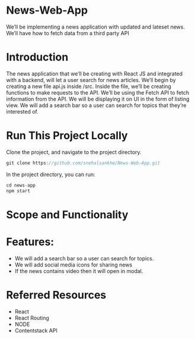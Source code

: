 # News-Web-App
We’ll be implementing a news application with updated and lateset news. We’ll have how to fetch data from a third party API

# Introduction
The news application that we’ll be creating with React JS and integrated with a backend, will let a user search for news articles. We’ll begin by creating a new file api.js inside /src. Inside the file, we’ll be creating functions to make requests to the API. We’ll be using the Fetch API to fetch information from the API. We will be displaying it on UI in the form of listing view. We will add a search bar so a user can search for topics that they’re interested of.

# Run This Project Locally
Clone the project, and navigate to the project directory.
```js
git clone https://github.com/snehalsankhe/News-Web-App.git
```

In the project directory, you can run:

```js
cd news-app
npm start
```

# Scope and Functionality
Features:
=======
* We will add a search bar so a user can search for topics.
* We will add social media icons for sharing news
* If the news contains video then it will open in modal.

# Referred Resources
* React
* React Routing
* NODE
* Contentstack API






